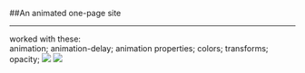 ##An animated one-page site

<hr />
worked with these:
<br />
animation;
animation-delay;
animation properties;
colors;
transforms;
opacity;

<img src="img/for_readme/day.pnj" />
<img src="img/for_readme/night" />
